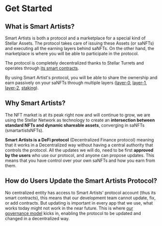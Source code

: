 # Get Started

## What is Smart Artists?

Smart Artists is both a protocol and a marketplace for a special kind of Stellar Assets. The protocol takes care of issuing these Assets (or saNFTs) and executing all the earning layers behind saNFTs. On the other hand, the marketplace is where you will be able to participate in the protocol.

The protocol is completely decentralized thanks to Stellar Turrets and operates through [its smart contracts](../technical/our-smart-contracts.md).

By using Smart Artist's protocol, you will be able to share the ownership and earn passively on your saNFTs through multiple layers ([layer-0](layer-0.md), [layer-1](volume-pools-layer-1.md), [layer-2](rewarding-the-profitless-layer-2.md), [staking](staking.md)).

## Why Smart Artists?

The NFT market is at its peak right now and will continue to grow, we are using the Stellar Network as technology to create an **intersection between standard NFTs and dynamic shareable assets**, converging in saNFTs (smartartistsNFTs).

**Smart Artists is a DeFi protocol** (Decentralized Finance protocol) meaning that it works in a Decentralized way without having a central authority that controls the protocol. All the updates we will do, need to be first **approved by the users** who use our protocol, and anyone can propose updates. This means that you have control over your own saNFTs and how you earn from them.

## How do Users Update the Smart Artists Protocol?

No centralized entity has access to Smart Artists' protocol account (thus its smart contracts), this means that our development team cannot update, fix, or add contracts. But updating is important in every app that we use, what works today might not work in the near future. This is where [our governance model](governance-model.md) kicks in, enabling the protocol to be updated and changed in a decentralized way.


